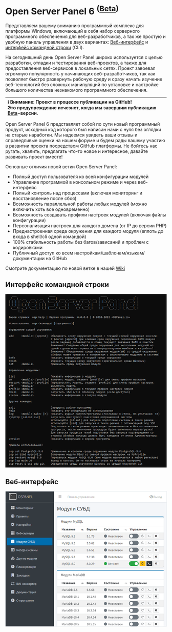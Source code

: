 Open Server Panel 6 <sup>([Beta](https://ru.wikipedia.org/wiki/Бета-тестирование))</sup>
=======================================
Представляем вашему вниманию программный комплекс для платформы Windows, включающий в себя набор серверного программного обеспечения для веб-разработчиков, а так же простую и удобную панель управления в двух вариантах: [Веб-интерфейс](https://ru.wikipedia.org/wiki/Веб-интерфейс) и [интерфейс командной строки](https://ru.wikipedia.org/wiki/Интерфейс_командной_строки) (CLI).

На сегодняшний день Open Server Panel широко используется с целью разработки, отладки и тестирования веб-проектов, а также для предоставления веб-сервисов в локальных сетях. Проект завоевал огромную популярность у начинающих веб-разработчиков, так как позволяет быстро развернуть рабочую среду и сразу начать изучение веб-технологий без сложных манипуляций по установке и настройке большого количества незнакомого программного обеспечения.

| :information_source: **Внимание:**  Проект в процессе публикации на GitHub!<br>Это предупреждение исчезнет, когда мы завершим публикацию [Beta](https://ru.wikipedia.org/wiki/Бета-тестирование)-версии. |
| :--- |

Open Server Panel 6 представляет собой по сути новый программный продукт, исходный код которого был написан нами с нуля без оглядки на старые наработки. Мы надеемся увидеть ваши отзывы и справедливые оценки на нашем форуме и будем рады вашему участию в развитии проекта посредством GitHub платформы. Не бойтесь нас ругать, хвалить, предлагать что-то новое и интересное, давайте развивать проект вместе!

Основные отличия новой ветки Open Server Panel:

- Полный доступ пользователя ко всей конфигурации модулей
- Управление программой в консольном режиме и через веб-интерфейс
- Полный контроль над процессами (включая мониторинг и восстановление после сбоя)
- Возможность параллельной работы любых модулей (можно включить хоть все одновременно)
- Возможность создавать профили настроек модулей (включая файлы конфигурации)
- Персонализация настроек для каждого домена (от IP до версии PHP)
- Преднастроенная среда окружения для каждого модуля (вплоть до входа в shell/cli одной командой)
- 100% стабильность работы без багов/зависаний и проблем с кодировками
- Публичный доступ ко всем настройкам/шаблонам/языкам/документации на GitHub

Смотрите документацию по новой ветке в нашей [Wiki](https://github.com/OSPanel/OpenServerPanel/wiki/Документация)

Интерфейс командной строки
----------
![Open Server Panel Console](./resources/cli.png)

Веб-интерфейс
----------
![Open Server Panel Web Interface](./resources/web.png)
